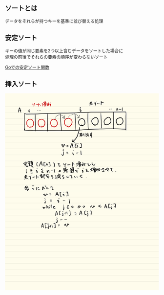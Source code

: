 ## ソートとは
データをそれらが持つキーを基準に並び替える処理

## 安定ソート
キーの値が同じ要素を2つ以上含むデータをソートした場合に  
処理の前後でそれらの要素の順序が変わらないソート

[Goでの安定ソート関数](https://golang.org/pkg/sort/#SliceStable)

## 挿入ソート
![挿入ソート](./insertion.png)
